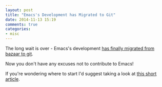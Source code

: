 ```yaml
---
layout: post
title: "Emacs's Development has Migrated to Git"
date: 2014-11-13 15:19
comments: true
categories:
- misc
---
```


The long wait is over - Emacs's development
[has finally migrated from bazaar to git](https://lists.gnu.org/archive/html/emacs-devel/2014-11/msg00681.html).

Now you don't have any excuses not to contribute to Emacs!

If you're wondering where to start I'd suggest taking a look at [this short article](http://lars.ingebrigtsen.no/2014/11/13/welcome-new-emacs-developers/).
